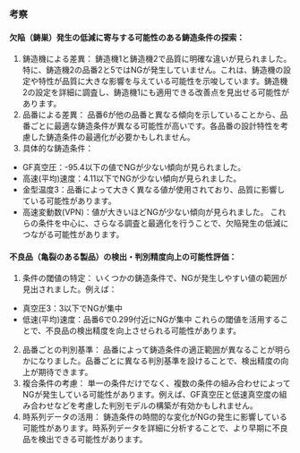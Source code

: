 ### 考察
#### 欠陥（鋳巣）発生の低減に寄与する可能性のある鋳造条件の探索：
1. 鋳造機による差異：
鋳造機1と鋳造機2で品質に明確な違いが見られました。特に、鋳造機2の品番2と5ではNGが発生していません。これは、鋳造機の設定や特性が品質に大きな影響を与えている可能性を示唆しています。鋳造機2の設定を詳細に調査し、鋳造機1にも適用できる改善点を見出せる可能性があります。
2. 品番による差異：
品番6が他の品番と異なる傾向を示していることから、品番ごとに最適な鋳造条件が異なる可能性が高いです。各品番の設計特性を考慮した鋳造条件の最適化が必要かもしれません。
3. 具体的な鋳造条件：
- GF真空圧：-95.4以下の値でNGが少ない傾向が見られました。
- 高速(平均)速度：4.11以下でNGが少ない傾向が見られました。
- 金型温度3：品番によって大きく異なる値が使用されており、品質に影響している可能性があります。
- 高速変動数(VPN)：値が大きいほどNGが少ない傾向が見られました。
これらの条件を中心に、さらなる調査と最適化を行うことで、欠陥発生の低減につながる可能性があります。

#### 不良品（亀裂のある製品）の検出・判別精度向上の可能性評価：
1. 条件の閾値の特定：
いくつかの鋳造条件で、NGが発生しやすい値の範囲が見出されました。例えば：
- 真空圧3：3以下でNGが集中
- 低速(平均)速度：品番6で0.299付近にNGが集中
これらの閾値を活用することで、不良品の検出精度を向上させられる可能性があります。
2. 品番ごとの判別基準：
品番によって鋳造条件の適正範囲が異なることが明らかになりました。品番ごとに異なる判別基準を設けることで、検出精度の向上が期待できます。
3. 複合条件の考慮：
単一の条件だけでなく、複数の条件の組み合わせによってNGが発生している可能性があります。例えば、GF真空圧と低速真空度の組み合わせなどを考慮した判別モデルの構築が有効かもしれません。
4. 時系列データの活用：
鋳造条件の時間的な変化がNGの発生に影響している可能性があります。時系列データを詳細に分析することで、より早期に不良品を検出できる可能性があります。
